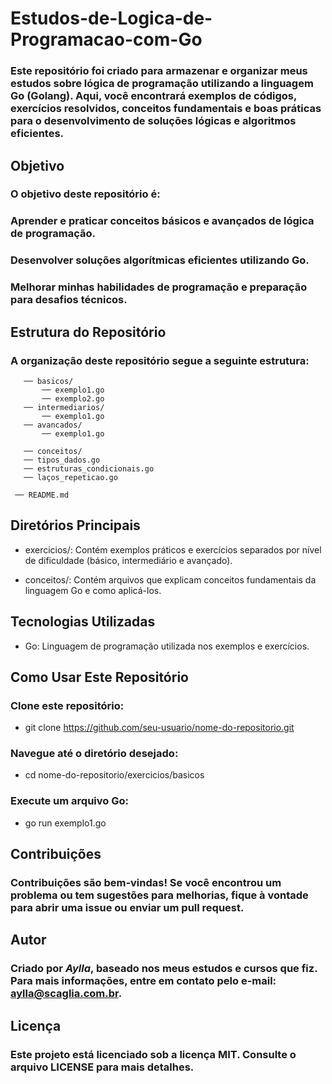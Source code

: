 # Estudos-de-Logica-de-Programacao-com-Go


### Este repositório foi criado para armazenar e organizar meus estudos sobre lógica de programação utilizando a linguagem Go (Golang). Aqui, você encontrará exemplos de códigos, exercícios resolvidos, conceitos fundamentais e boas práticas para o desenvolvimento de soluções lógicas e algoritmos eficientes.

## Objetivo

### O objetivo deste repositório é:

### Aprender e praticar conceitos básicos e avançados de lógica de programação.

### Desenvolver soluções algorítmicas eficientes utilizando Go.

### Melhorar minhas habilidades de programação e preparação para desafios técnicos.

## Estrutura do Repositório

### A organização deste repositório segue a seguinte estrutura:

```── exercicios/
   ── basicos/
       ── exemplo1.go
       ── exemplo2.go
   ── intermediarios/
       ── exemplo1.go
   ── avancados/
       ── exemplo1.go

   ── conceitos/
   ── tipos_dados.go
   ── estruturas_condicionais.go
   ── laços_repeticao.go

 ── README.md
```

## Diretórios Principais

* exercicios/: Contém exemplos práticos e exercícios separados por nível de dificuldade (básico, intermediário e avançado).

* conceitos/: Contém arquivos que explicam conceitos fundamentais da linguagem Go e como aplicá-los.

## Tecnologias Utilizadas

* Go: Linguagem de programação utilizada nos exemplos e exercícios.

## Como Usar Este Repositório

### Clone este repositório:

* git clone https://github.com/seu-usuario/nome-do-repositorio.git


### Navegue até o diretório desejado:

* cd nome-do-repositorio/exercicios/basicos

### Execute um arquivo Go:

* go run exemplo1.go

## Contribuições

### Contribuições são bem-vindas! Se você encontrou um problema ou tem sugestões para melhorias, fique à vontade para abrir uma issue ou enviar um pull request.

## Autor

### Criado por **_Aylla_**, baseado nos meus estudos e cursos que fiz. Para mais informações, entre em contato pelo e-mail: <aylla@scaglia.com.br>.

## Licença

### Este projeto está licenciado sob a licença MIT. Consulte o arquivo LICENSE para mais detalhes.


